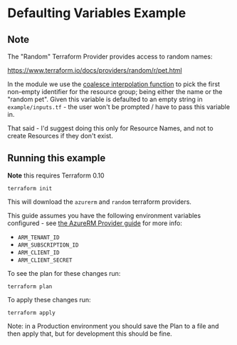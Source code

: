 # Defaulting Variables Example

## Note

The "Random" Terraform Provider provides access to random names:

https://www.terraform.io/docs/providers/random/r/pet.html

In the module we use the [coalesce interpolation function](https://www.terraform.io/docs/configuration/interpolation.html#coalesce-string1-string2-) to pick the first non-empty identifier for the resource group; being either the name or the "random pet".
Given this variable is defaulted to an empty string in `example/inputs.tf` - the user won't be prompted / have to pass this variable in.

That said - I'd suggest doing this only for Resource Names, and not to create Resources if they don't exist.

## Running this example

**Note** this requires Terraform 0.10

```
terraform init
```

This will download the `azurerm` and `random` terraform providers.

This guide assumes you have the following environment variables configured - see [the AzureRM Provider guide](https://www.terraform.io/docs/providers/azurerm/index.html) for more info:

- `ARM_TENANT_ID`
- `ARM_SUBSCRIPTION_ID`
- `ARM_CLIENT_ID`
- `ARM_CLIENT_SECRET`

To see the plan for these changes run:
```
terraform plan
```

To apply these changes run:
```
terraform apply
```

Note: in a Production environment you should save the Plan to a file and then apply that, but for development this should be fine.
